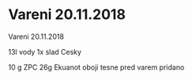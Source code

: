 # Vareni 20.11.2018

Vareni 20.11.2018

13l vody
1x slad Cesky

10 g ZPC
26g Ekuanot
oboji tesne pred varem pridano
